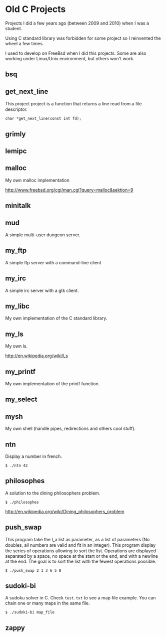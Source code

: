 # Old C Projects

Projects I did a few years ago (between 2009 and 2010) when I was a student.

Using C standard library was forbidden for some project so I reinvented the wheel a few times.

I used to develop on FreeBsd when I did this projects. Some are also working
under Linux/Unix environment, but others won't work. 

## bsq


## get_next_line

This project project is a function that returns a line read from a ﬁle
descriptor.

  `char *get_next_line(const int fd);`

## grimly


## lemipc


## malloc

My own malloc implementation

http://www.freebsd.org/cgi/man.cgi?query=malloc&sektion=9

## minitalk


## mud

A simple multi-user dungeon server.

## my_ftp

A simple ftp server with a command-line client

## my_irc

A simple irc server with a gtk client.

## my_libc

My own implementation of the C standard library.

## my_ls

My own ls.

http://en.wikipedia.org/wiki/Ls

## my_printf

My own implementation of the printf function.

## my_select
## mysh

My own shell (handle pipes, redirections and others cool stuff).

## ntn

Display a number in french.

  `$ ./ntn 42`

## philosophes

A solution to the dining philosophers problem.

  `$ ./philosophes`

http://en.wikipedia.org/wiki/Dining_philosophers_problem

## push_swap

This program take the l_a list as parameter, as a list of parameters
(No doubles, all numbers are valid and ﬁt in an integer). This program display the
series of operations allowing to sort the list. Operations are displayed separated by a
space, no space at the start or the end, and with a newline at the end. The goal is to
sort the list with the fewest operations possible.

  `$ ./push_swap 2 1 3 6 5 8`

## sudoki-bi

A sudoku solver in C.
Check `test.txt` to see a map file example.
You can chain one or many maps in the same file.

  `$ ./sudoki-bi map_file`

## zappy
